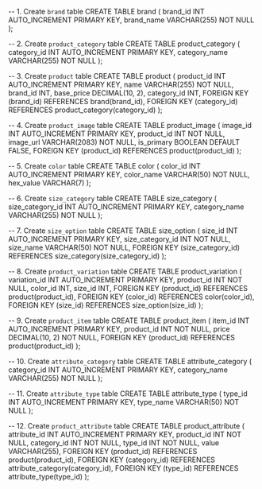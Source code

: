 -- 1. Create `brand` table
CREATE TABLE brand (
    brand_id INT AUTO_INCREMENT PRIMARY KEY,
    brand_name VARCHAR(255) NOT NULL
);

-- 2. Create `product_category` table
CREATE TABLE product_category (
    category_id INT AUTO_INCREMENT PRIMARY KEY,
    category_name VARCHAR(255) NOT NULL
);

-- 3. Create `product` table
CREATE TABLE product (
    product_id INT AUTO_INCREMENT PRIMARY KEY,
    name VARCHAR(255) NOT NULL,
    brand_id INT,
    base_price DECIMAL(10, 2),
    category_id INT,
    FOREIGN KEY (brand_id) REFERENCES brand(brand_id),
    FOREIGN KEY (category_id) REFERENCES product_category(category_id)
);

-- 4. Create `product_image` table
CREATE TABLE product_image (
    image_id INT AUTO_INCREMENT PRIMARY KEY,
    product_id INT NOT NULL,
    image_url VARCHAR(2083) NOT NULL,
    is_primary BOOLEAN DEFAULT FALSE,
    FOREIGN KEY (product_id) REFERENCES product(product_id)
);

-- 5. Create `color` table
CREATE TABLE color (
    color_id INT AUTO_INCREMENT PRIMARY KEY,
    color_name VARCHAR(50) NOT NULL,
    hex_value VARCHAR(7)
);

-- 6. Create `size_category` table
CREATE TABLE size_category (
    size_category_id INT AUTO_INCREMENT PRIMARY KEY,
    category_name VARCHAR(255) NOT NULL
);

-- 7. Create `size_option` table
CREATE TABLE size_option (
    size_id INT AUTO_INCREMENT PRIMARY KEY,
    size_category_id INT NOT NULL,
    size_name VARCHAR(50) NOT NULL,
    FOREIGN KEY (size_category_id) REFERENCES size_category(size_category_id)
);

-- 8. Create `product_variation` table
CREATE TABLE product_variation (
    variation_id INT AUTO_INCREMENT PRIMARY KEY,
    product_id INT NOT NULL,
    color_id INT,
    size_id INT,
    FOREIGN KEY (product_id) REFERENCES product(product_id),
    FOREIGN KEY (color_id) REFERENCES color(color_id),
    FOREIGN KEY (size_id) REFERENCES size_option(size_id)
);

-- 9. Create `product_item` table
CREATE TABLE product_item (
    item_id INT AUTO_INCREMENT PRIMARY KEY,
    product_id INT NOT NULL,
    price DECIMAL(10, 2) NOT NULL,
    FOREIGN KEY (product_id) REFERENCES product(product_id)
);

-- 10. Create `attribute_category` table
CREATE TABLE attribute_category (
    category_id INT AUTO_INCREMENT PRIMARY KEY,
    category_name VARCHAR(255) NOT NULL
);

-- 11. Create `attribute_type` table
CREATE TABLE attribute_type (
    type_id INT AUTO_INCREMENT PRIMARY KEY,
    type_name VARCHAR(50) NOT NULL
);

-- 12. Create `product_attribute` table
CREATE TABLE product_attribute (
    attribute_id INT AUTO_INCREMENT PRIMARY KEY,
    product_id INT NOT NULL,
    category_id INT NOT NULL,
    type_id INT NOT NULL,
    value VARCHAR(255),
    FOREIGN KEY (product_id) REFERENCES product(product_id),
    FOREIGN KEY (category_id) REFERENCES attribute_category(category_id),
    FOREIGN KEY (type_id) REFERENCES attribute_type(type_id)
);






